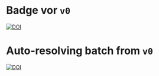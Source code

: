 # Badge vor `v0`

[![DOI](https://zenodo.org/badge/DOI/10.5281/zenodo.4063750.svg)](https://doi.org/10.5281/zenodo.4063750)

# Auto-resolving batch from `v0`

[![DOI](https://zenodo.org/badge/DOI/10.5281/zenodo.4063749.svg)](https://doi.org/10.5281/zenodo.4063749)
